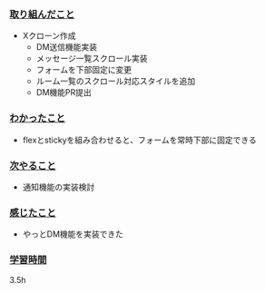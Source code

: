 ### <u>取り組んだこと</u>
- Xクローン作成
    - DM送信機能実装
    - メッセージ一覧スクロール実装  
    - フォームを下部固定に変更  
    - ルーム一覧のスクロール対応スタイルを追加 
    - DM機能PR提出

### <u>わかったこと</u>
- flexとstickyを組み合わせると、フォームを常時下部に固定できる  

### <u>次やること</u>
- 通知機能の実装検討

### <u>感じたこと</u>
- やっとDM機能を実装できた

### <u>学習時間</u>
3.5h
